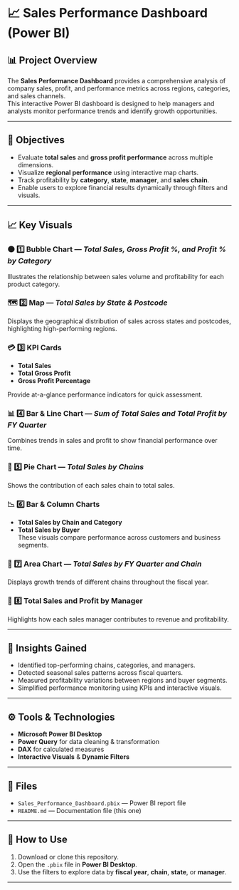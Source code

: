 # 📈 Sales Performance Dashboard (Power BI)

## 📊 Project Overview
The **Sales Performance Dashboard** provides a comprehensive analysis of company sales, profit, and performance metrics across regions, categories, and sales channels.  
This interactive Power BI dashboard is designed to help managers and analysts monitor performance trends and identify growth opportunities.

---

## 🎯 Objectives
- Evaluate **total sales** and **gross profit performance** across multiple dimensions.  
- Visualize **regional performance** using interactive map charts.  
- Track profitability by **category**, **state**, **manager**, and **sales chain**.  
- Enable users to explore financial results dynamically through filters and visuals.

---

## 📈 Key Visuals

### 🟠 1️⃣ Bubble Chart — *Total Sales, Gross Profit %, and Profit % by Category*
Illustrates the relationship between sales volume and profitability for each product category.

### 🗺️ 2️⃣ Map — *Total Sales by State & Postcode*
Displays the geographical distribution of sales across states and postcodes, highlighting high-performing regions.

### 💳 3️⃣ KPI Cards
- **Total Sales**
- **Total Gross Profit**
- **Gross Profit Percentage**

Provide at-a-glance performance indicators for quick assessment.

### 📊 4️⃣ Bar & Line Chart — *Sum of Total Sales and Total Profit by FY Quarter*
Combines trends in sales and profit to show financial performance over time.

### 🥧 5️⃣ Pie Chart — *Total Sales by Chains*
Shows the contribution of each sales chain to total sales.

### 📉 6️⃣ Bar & Column Charts
- **Total Sales by Chain and Category**  
- **Total Sales by Buyer**  
These visuals compare performance across customers and business segments.

### 🌊 7️⃣ Area Chart — *Total Sales by FY Quarter and Chain*
Displays growth trends of different chains throughout the fiscal year.

### 👔 8️⃣ Total Sales and Profit by Manager
Highlights how each sales manager contributes to revenue and profitability.

---

## 🧠 Insights Gained
- Identified top-performing chains, categories, and managers.  
- Detected seasonal sales patterns across fiscal quarters.  
- Measured profitability variations between regions and buyer segments.  
- Simplified performance monitoring using KPIs and interactive visuals.

---

## ⚙️ Tools & Technologies
- **Microsoft Power BI Desktop**
- **Power Query** for data cleaning & transformation  
- **DAX** for calculated measures  
- **Interactive Visuals** & **Dynamic Filters**

---

## 📂 Files
- `Sales_Performance_Dashboard.pbix` — Power BI report file  
- `README.md` — Documentation file (this one)

---

## 🚀 How to Use
1. Download or clone this repository.  
2. Open the `.pbix` file in **Power BI Desktop**.  
3. Use the filters to explore data by **fiscal year**, **chain**, **state**, or **manager**.

---
